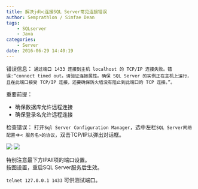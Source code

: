 ```yaml
---
title: 解决jdbc连接SQL Server常见连接错误
author: Semprathlon / Simfae Dean
tags:
	- SQLserver
	- Java
categories:
	- Server
date: 2016-06-29 14:40:19
---
```

错误信息：
`通过端口 1433 连接到主机 localhost 的 TCP/IP 连接失败。错误:“connect timed out。请验证连接属性。确保 SQL Server 的实例正在主机上运行，且在此端口接受 TCP/IP 连接，还要确保防火墙没有阻止到此端口的 TCP 连接。”。`

重要前提：
- 确保数据库允许远程连接
- 确保登录名允许远程连接

检查错误：
打开`Sql Server Configuration Manager`，选中左栏`SQL Server网络配置`=>`< 服务名>的协议`，双击TCP/IP以弹出对话框。  

![](__ASSETS_HOST_NAME__/2016/06/捕获0629.png)
![](__ASSETS_HOST_NAME__/2016/06/捕获0629-2.png)

特别注意最下方IPAll项的端口设置。  
按图设置，重启SQL Server服务后生效。

`telnet 127.0.0.1 1433` 可供测试端口。
